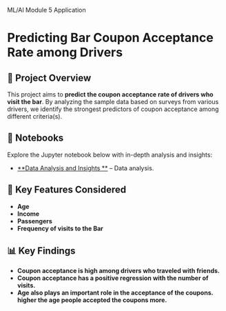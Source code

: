 ML/AI Module 5 Application

# Predicting Bar Coupon Acceptance Rate among Drivers 

## 📌 Project Overview

This project aims to **predict the coupon acceptance rate of drivers who visit the bar**. By analyzing the sample data based on surveys from various drivers, we identify the strongest predictors of coupon acceptance among different criteria(s).


## 📖 Notebooks

Explore the Jupyter notebook below with in-depth analysis and insights:

- [**Data Analysis and Insights **](https://github.com/NiranjanaAnand/MLAI_Mod_5/edit/main/prompt.ipynb) – Data analysis.



## 🔑 Key Features Considered

- **Age** 
- **Income** 
- **Passengers**
- **Frequency of visits to the Bar**

## 📊 Key Findings


- **Coupon acceptance is high among drivers who traveled with friends.**
- **Coupon acceptance has a positive regression with the number of visits.**
- **Age also plays an important role in the acceptance of the coupons. higher the age people accepted the coupons more.**
